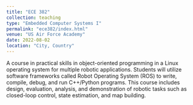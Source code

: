 ```yaml
---
title: "ECE 382"
collection: teaching
type: "Embedded Computer Systems I"
permalink: "ece382/index.html"
venue: "US Air Force Academy"
date: 2022-08-02
location: "City, Country"
---
```


A course in practical skills in object-oriented programming in a Linux operating system for multiple robotic applications. Students will utilize software frameworks called Robot Operating System (ROS) to write, compile, debug, and run C++/Python programs.  This course includes design, evaluation, analysis, and demonstration of robotic tasks such as closed-loop control, state estimation, and map building.
